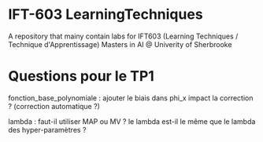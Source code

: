 # IFT-603 LearningTechniques
A repository that mainy contain labs for IFT603 (Learning Techniques / Technique d'Apprentissage) Masters in AI @ Univerity of Sherbrooke


# Questions pour le TP1
fonction_base_polynomiale : ajouter le biais dans phi_x impact la correction ? (correction automatique ?)

lambda : faut-il utiliser MAP ou MV ? le lambda est-il le même que le lambda des hyper-paramètres ?
